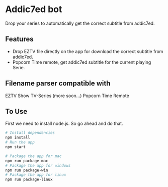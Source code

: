 # Addic7ed bot
Drop your series to automatically get the correct subtitle from addic7ed.

## Features
- Drop EZTV file directly on the app for download the correct subtitle from addic7ed.
- Popcorn Time remote, get addic7ed subtitle for the current playing Serie.

## Filename parser compatible with
EZTV Show TV-Series (more soon…)
Popcorn Time Remote

## To Use
First we need to install node.js. So go ahead and do that.

```bash
# Install dependencies
npm install
# Run the app
npm start

# Package the app for mac
npm run package-mac
# Package the app for windows
npm run package-win
# Package the app for linux
npm run package-linux
```